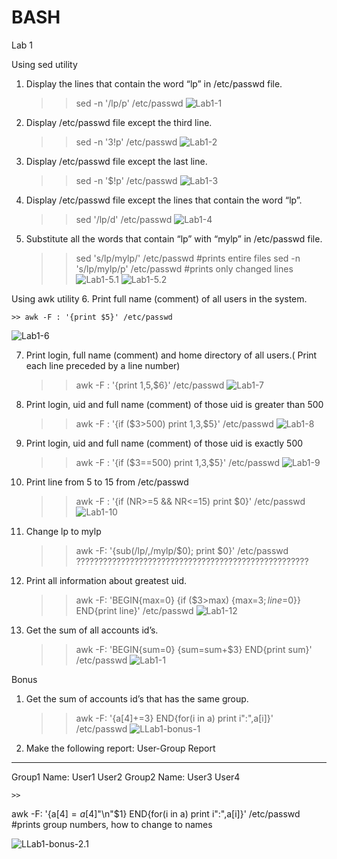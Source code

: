 # BASH
Lab 1

Using sed utility
1. Display the lines that contain the word “lp” in /etc/passwd file.

	>> sed -n '/lp/p' /etc/passwd
![Lab1-1](https://github.com/ragia-abdallah/BASH-Labs/blob/main/BASH/Lab1-1.png)

2. Display /etc/passwd file except the third line.

	>> sed -n '3!p' /etc/passwd
![Lab1-2](https://github.com/ragia-abdallah/BASH-Labs/blob/main/BASH/Lab1-2.png)

3. Display /etc/passwd file except the last line.

	>> sed -n '$!p' /etc/passwd
![Lab1-3](https://github.com/ragia-abdallah/BASH-Labs/blob/main/BASH/Lab1-3.png)

4. Display /etc/passwd file except the lines that contain the word “lp”.

	>> sed '/lp/d' /etc/passwd
![Lab1-4](https://github.com/ragia-abdallah/BASH-Labs/blob/main/BASH/Lab1-4.png)

5. Substitute all the words that contain “lp” with “mylp” in /etc/passwd file.

	>> sed 's/lp/mylp/' /etc/passwd 	#prints entire files
	>> sed -n 's/lp/mylp/p' /etc/passwd 	#prints only changed lines
![Lab1-5.1](https://github.com/ragia-abdallah/BASH-Labs/blob/main/BASH/Lab1-5.1.png)
![Lab1-5.2](https://github.com/ragia-abdallah/BASH-Labs/blob/main/BASH/Lab1-5.2.png)

Using awk utility
6. Print full name (comment) of all users in the system.

	>> awk -F : '{print $5}' /etc/passwd
![Lab1-6](https://github.com/ragia-abdallah/BASH-Labs/blob/main/BASH/Lab1-6.png)

7. Print login, full name (comment) and home directory of all users.( Print each line preceded by a line number)

	>> awk -F : '{print $1,$5,$6}' /etc/passwd
![Lab1-7](https://github.com/ragia-abdallah/BASH-Labs/blob/main/BASH/Lab1-7.png)

8. Print login, uid and full name (comment) of those uid is greater than 500

	>> awk -F : '{if ($3>500) print $1,$3,$5}' /etc/passwd
![Lab1-8](https://github.com/ragia-abdallah/BASH-Labs/blob/main/BASH/Lab1-8.png)

9. Print login, uid and full name (comment) of those uid is exactly 500

	>> awk -F : '{if ($3==500) print $1,$3,$5}' /etc/passwd
![Lab1-9](https://github.com/ragia-abdallah/BASH-Labs/blob/main/BASH/Lab1-9.png)

10. Print line from 5 to 15 from /etc/passwd

	>> awk -F : '{if (NR>=5 && NR<=15) print $0}' /etc/passwd
![Lab1-10](https://github.com/ragia-abdallah/BASH-Labs/blob/main/BASH/Lab1-10.png)

11. Change lp to mylp

	>> awk -F: '{sub(/lp/,/mylp/$0); print $0}' /etc/passwd
		????????????????????????????????????????????????????

12. Print all information about greatest uid.

	>> awk -F: 'BEGIN{max=0} {if ($3>max) {max=$3; line=$0}} END{print line}' /etc/passwd
![Lab1-12](https://github.com/ragia-abdallah/BASH-Labs/blob/main/BASH/Lab1-12.png)

13. Get the sum of all accounts id’s.

	>> awk -F: 'BEGIN{sum=0} {sum=sum+$3} END{print sum}' /etc/passwd
![Lab1-1](https://github.com/ragia-abdallah/BASH-Labs/blob/main/BASH/Lab1-1.png)

Bonus
1. Get the sum of accounts id’s that has the same group.

	>> awk -F: '{a[$4]+=$3} END{for(i in a) print i":",a[i]}' /etc/passwd
![LLab1-bonus-1](https://github.com/ragia-abdallah/BASH-Labs/blob/main/BASH/Lab1-bonus-1.png)

2. Make the following report:
User-Group Report
--------------------------
Group1 Name:
User1
User2
Group2 Name:
User3
User4

	>> 

awk -F: '{a[$4]=a[$4]"\n"$1} END{for(i in a) print i":",a[i]}' /etc/passwd	#prints group numbers, how to change to names

![LLab1-bonus-2.1](https://github.com/ragia-abdallah/BASH-Labs/blob/main/BASH/Lab1-bonus-2.1.png)






